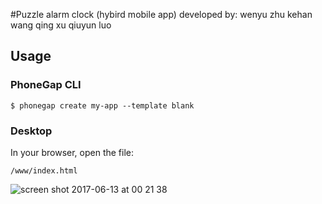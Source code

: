 #Puzzle alarm clock (hybird mobile app)
developed by:
wenyu zhu 
kehan wang
qing xu
qiuyun luo

## Usage

### PhoneGap CLI

    $ phonegap create my-app --template blank

### Desktop

In your browser, open the file:

    /www/index.html


![screen shot 2017-06-13 at 00 21 38](https://user-images.githubusercontent.com/13424602/27066091-a628d83c-4fcf-11e7-8093-80d993aae762.png)


